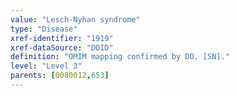 ```yaml
---
value: "Lesch-Nyhan syndrome"
type: "Disease"
xref-identifier: "1919"
xref-dataSource: "DOID"
definition: "OMIM mapping confirmed by DO. [SN]."
level: "Level 3"
parents: [0080012,653]
---
```

